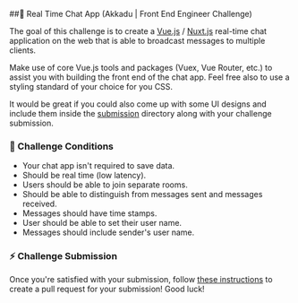 ##💬 Real Time Chat App (Akkadu | Front End Engineer Challenge)

The goal of this challenge is to create a [Vue.js](https://vuejs.org) / [Nuxt.js](https://nuxtjs.org) real-time chat application on the web that is able to broadcast messages to multiple clients.

Make use of core Vue.js tools and packages (Vuex, Vue Router, etc.) to assist you with building the front end of the chat app. Feel free also to use a styling standard of your choice for you CSS.

It would be great if you could also come up with some UI designs and include them inside the [submission](../submission/) directory along with your challenge submission.

### 🐚 Challenge Conditions
- Your chat app isn't required to save data.
- Should be real time (low latency).
- Users should be able to join separate rooms.
- Should be able to distinguish from messages sent and messages received.
- Messages should have time stamps.
- User should be able to set their user name.
- Messages should include sender's user name.


### ⚡️ Challenge Submission
Once you're satisfied with your submission, follow [these instructions](../README.md#open-a-pr) to create a pull request for your submission! Good luck!